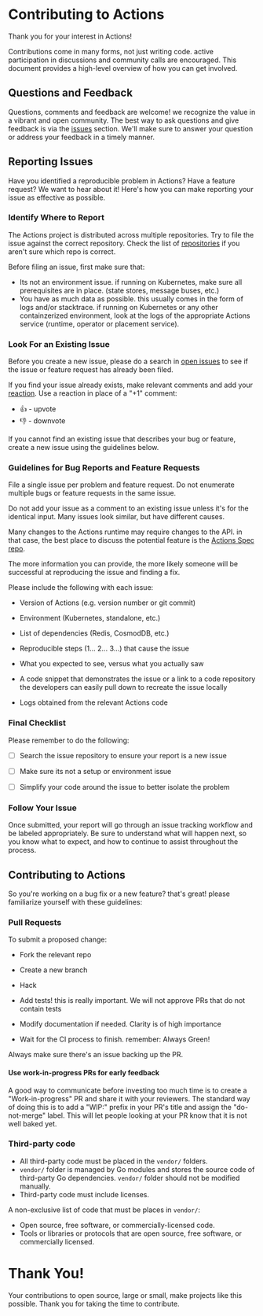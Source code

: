 # Contributing to Actions

Thank you for your interest in Actions! 

Contributions come in many forms, not just writing code. active participation in discussions and community calls are encouraged.
This document provides a high-level overview of how you can get involved.

## Questions and Feedback

Questions, comments and feedback are welcome! we recognize the value in a vibrant and open community.
The best way to ask questions and give feedback is via the [issues](https://github.com/actionscore/actions/issues) section.
We'll make sure to answer your question or address your feedback in a timely manner.

## Reporting Issues

Have you identified a reproducible problem in Actions? Have a feature request? We want to hear about it! Here's how you can make reporting your issue as effective as possible.

### Identify Where to Report

The Actions project is distributed across multiple repositories. Try to file the issue against the correct repository. Check the list of [repositories](https://github.com/actionscore) if you aren't sure which repo is correct.

Before filing an issue, first make sure that:

* Its not an environment issue. if running on Kubernetes, make sure all prerequisites are in place. (state stores, message buses, etc.)
* You have as much data as possible. this usually comes in the form of logs and/or stacktrace. if running on Kubernetes or any other containzerized environment, look at the logs of the appropriate Actions service (runtime, operator or placement service).

### Look For an Existing Issue

Before you create a new issue, please do a search in [open issues](https://github.com/actionscore/actions/issues) to see if the issue or feature request has already been filed.

If you find your issue already exists, make relevant comments and add your [reaction](https://github.com/blog/2119-add-reactions-to-pull-requests-issues-and-comments). Use a reaction in place of a "+1" comment:

* 👍 - upvote
* 👎 - downvote

If you cannot find an existing issue that describes your bug or feature, create a new issue using the guidelines below.

### Guidelines for Bug Reports and Feature Requests

File a single issue per problem and feature request. Do not enumerate multiple bugs or feature requests in the same issue.

Do not add your issue as a comment to an existing issue unless it's for the identical input. Many issues look similar, but have different causes.

Many changes to the Actions runtime may require changes to the API. in that case, the best place to discuss the potential feature is the [Actions Spec repo](https://github.com/actionscore/spec).

The more information you can provide, the more likely someone will be successful at reproducing the issue and finding a fix.

Please include the following with each issue:

* Version of Actions (e.g. version number or git commit)

* Environment (Kubernetes, standalone, etc.)  

* List of dependencies (Redis, CosmodDB, etc.)

* Reproducible steps (1... 2... 3...) that cause the issue

* What you expected to see, versus what you actually saw

* A code snippet that demonstrates the issue or a link to a code repository the developers can easily pull down to recreate the issue locally

* Logs obtained from the relevant Actions code

### Final Checklist

Please remember to do the following:

* [ ] Search the issue repository to ensure your report is a new issue

* [ ] Make sure its not a setup or environment issue

* [ ] Simplify your code around the issue to better isolate the problem

### Follow Your Issue

Once submitted, your report will go through an issue tracking workflow and be labeled appropriately. Be sure to understand what will happen next, so you know what to expect, and how to continue to assist throughout the process.

## Contributing to Actions

So you're working on a bug fix or a new feature? that's great! please familiarize yourself with these guidelines:

### Pull Requests

To submit a proposed change:

* Fork the relevant repo

* Create a new branch

* Hack

* Add tests! this is really important. We will not approve PRs that do not contain tests

* Modify documentation if needed. Clarity is of high importance

* Wait for the CI process to finish. remember: Always Green!

Always make sure there's an issue backing up the PR.

#### Use work-in-progress PRs for early feedback
A good way to communicate before investing too much time is to create a "Work-in-progress" PR and share it with your reviewers. The standard way of doing this is to add a "WIP:" prefix in your PR's title and assign the "do-not-merge" label. This will let people looking at your PR know that it is not well baked yet.

### Third-party code
* All third-party code must be placed in the `vendor/` folders.
* `vendor/` folder is managed by Go modules and stores the source code of third-party Go dependencies. `vendor/` folder should not be modified manually.
* Third-party code must include licenses.

A non-exclusive list of code that must be places in `vendor/`:

* Open source, free software, or commercially-licensed code.
* Tools or libraries or protocols that are open source, free software, or commercially licensed.

# Thank You!

Your contributions to open source, large or small, make projects like this possible. Thank you for taking the time to contribute.
